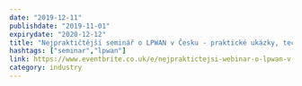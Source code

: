 ```yaml
---
date: "2019-12-11"
publishdate: "2019-11-01"
expirydate: "2020-12-12"
title: "Nejpraktičtější seminář o LPWAN v Česku - praktické ukázky, technologie, případovky"
hashtags: ["seminar","lpwan"]
link: https://www.eventbrite.co.uk/e/nejpraktictejsi-webinar-o-lpwan-v-cesku-technologie-pripadovky-diskuse-tickets-82787450493
category: industry
---
```

